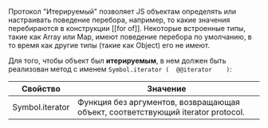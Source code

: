 Протокол "Итерируемый" позволяет JS объектам определять или настраивать поведение перебора, например, то какие значения перебираются в конструкции [[for of]]. Некоторые встроенные типы, такие как Array или Map, имеют поведение перебора по умолчанию, в то время как другие типы (такие как Object) его не имеют.


Для того, чтобы объект был **итерируемым**, в нем должен быть реализован метод   с именем `Symbol.iterator (  @@iterator    )`:

| Свойство | Значение|
------------ | ------------
| Symbol.iterator | Функция без аргументов, возвращающая объект, соответствующий iterator protocol.|
